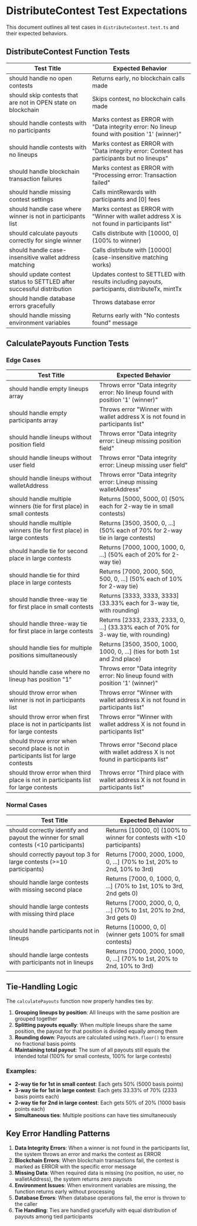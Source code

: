 # DistributeContest Test Expectations

This document outlines all test cases in `distributeContest.test.ts` and their expected behaviors.

## DistributeContest Function Tests

| Test Title                                                            | Expected Behavior                                                                              |
| --------------------------------------------------------------------- | ---------------------------------------------------------------------------------------------- |
| should handle no open contests                                        | Returns early, no blockchain calls made                                                        |
| should skip contests that are not in OPEN state on blockchain         | Skips contest, no blockchain calls made                                                        |
| should handle contests with no participants                           | Marks contest as ERROR with "Data integrity error: No lineup found with position '1' (winner)" |
| should handle contests with no lineups                                | Marks contest as ERROR with "Data integrity error: Contest has participants but no lineups"    |
| should handle blockchain transaction failures                         | Marks contest as ERROR with "Processing error: Transaction failed"                             |
| should handle missing contest settings                                | Calls mintRewards with participants and [0] fees                                               |
| should handle case where winner is not in participants list           | Marks contest as ERROR with "Winner with wallet address X is not found in participants list"   |
| should calculate payouts correctly for single winner                  | Calls distribute with [10000, 0] (100% to winner)                                              |
| should handle case-insensitive wallet address matching                | Calls distribute with [10000] (case-insensitive matching works)                                |
| should update contest status to SETTLED after successful distribution | Updates contest to SETTLED with results including payouts, participants, distributeTx, mintTx  |
| should handle database errors gracefully                              | Throws database error                                                                          |
| should handle missing environment variables                           | Returns early with "No contests found" message                                                 |

## CalculatePayouts Function Tests

### Edge Cases

| Test Title                                                                          | Expected Behavior                                                                    |
| ----------------------------------------------------------------------------------- | ------------------------------------------------------------------------------------ |
| should handle empty lineups array                                                   | Throws error "Data integrity error: No lineup found with position '1' (winner)"      |
| should handle empty participants array                                              | Throws error "Winner with wallet address X is not found in participants list"        |
| should handle lineups without position field                                        | Throws error "Data integrity error: Lineup missing position field"                   |
| should handle lineups without user field                                            | Throws error "Data integrity error: Lineup missing user field"                       |
| should handle lineups without walletAddress                                         | Throws error "Data integrity error: Lineup missing walletAddress"                    |
| should handle multiple winners (tie for first place) in small contests              | Returns [5000, 5000, 0] (50% each for 2-way tie in small contests)                   |
| should handle multiple winners (tie for first place) in large contests              | Returns [3500, 3500, 0, ...] (50% each of 70% for 2-way tie in large contests)       |
| should handle tie for second place in large contests                                | Returns [7000, 1000, 1000, 0, ...] (50% each of 20% for 2-way tie)                   |
| should handle tie for third place in large contests                                 | Returns [7000, 2000, 500, 500, 0, ...] (50% each of 10% for 2-way tie)               |
| should handle three-way tie for first place in small contests                       | Returns [3333, 3333, 3333] (33.33% each for 3-way tie, with rounding)                |
| should handle three-way tie for first place in large contests                       | Returns [2333, 2333, 2333, 0, ...] (33.33% each of 70% for 3-way tie, with rounding) |
| should handle ties for multiple positions simultaneously                            | Returns [3500, 3500, 1000, 1000, 0, ...] (ties for both 1st and 2nd place)           |
| should handle case where no lineup has position "1"                                 | Throws error "Data integrity error: No lineup found with position '1' (winner)"      |
| should throw error when winner is not in participants list                          | Throws error "Winner with wallet address X is not found in participants list"        |
| should throw error when first place is not in participants list for large contests  | Throws error "Winner with wallet address X is not found in participants list"        |
| should throw error when second place is not in participants list for large contests | Throws error "Second place with wallet address X is not found in participants list"  |
| should throw error when third place is not in participants list for large contests  | Throws error "Third place with wallet address X is not found in participants list"   |

### Normal Cases

| Test Title                                                                            | Expected Behavior                                                       |
| ------------------------------------------------------------------------------------- | ----------------------------------------------------------------------- |
| should correctly identify and payout the winner for small contests (<10 participants) | Returns [10000, 0] (100% to winner for contests with <10 participants)  |
| should correctly payout top 3 for large contests (>=10 participants)                  | Returns [7000, 2000, 1000, 0, ...] (70% to 1st, 20% to 2nd, 10% to 3rd) |
| should handle large contests with missing second place                                | Returns [7000, 0, 1000, 0, ...] (70% to 1st, 10% to 3rd, 2nd gets 0)    |
| should handle large contests with missing third place                                 | Returns [7000, 2000, 0, 0, ...] (70% to 1st, 20% to 2nd, 3rd gets 0)    |
| should handle participants not in lineups                                             | Returns [10000, 0, 0] (winner gets 100% for small contests)             |
| should handle large contests with participants not in lineups                         | Returns [7000, 2000, 1000, 0, ...] (70% to 1st, 20% to 2nd, 10% to 3rd) |

## Tie-Handling Logic

The `calculatePayouts` function now properly handles ties by:

1. **Grouping lineups by position**: All lineups with the same position are grouped together
2. **Splitting payouts equally**: When multiple lineups share the same position, the payout for that position is divided equally among them
3. **Rounding down**: Payouts are calculated using `Math.floor()` to ensure no fractional basis points
4. **Maintaining total payout**: The sum of all payouts still equals the intended total (100% for small contests, 100% for large contests)

### Examples:

- **2-way tie for 1st in small contest**: Each gets 50% (5000 basis points)
- **3-way tie for 1st in large contest**: Each gets 33.33% of 70% (2333 basis points each)
- **2-way tie for 2nd in large contest**: Each gets 50% of 20% (1000 basis points each)
- **Simultaneous ties**: Multiple positions can have ties simultaneously

## Key Error Handling Patterns

1. **Data Integrity Errors**: When a winner is not found in the participants list, the system throws an error and marks the contest as ERROR
2. **Blockchain Errors**: When blockchain transactions fail, the contest is marked as ERROR with the specific error message
3. **Missing Data**: When required data is missing (no position, no user, no walletAddress), the system returns zero payouts
4. **Environment Issues**: When environment variables are missing, the function returns early without processing
5. **Database Errors**: When database operations fail, the error is thrown to the caller
6. **Tie Handling**: Ties are handled gracefully with equal distribution of payouts among tied participants
